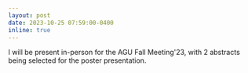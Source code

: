 ```yaml
---
layout: post
date: 2023-10-25 07:59:00-0400
inline: true
---
```

I will be present in-person for the AGU Fall Meeting'23, with 2 abstracts being selected for the poster presentation.
